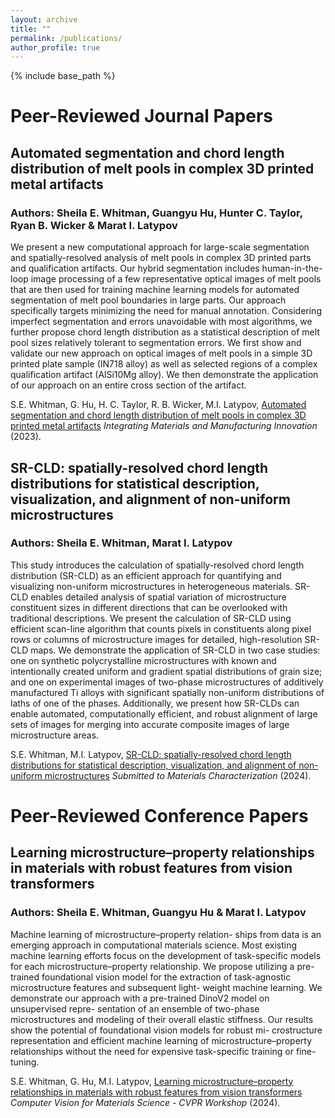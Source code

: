 ```yaml
---
layout: archive
title: ""
permalink: /publications/
author_profile: true
---
```

{% include base_path %}

# Peer-Reviewed Journal Papers

## Automated segmentation and chord length distribution of melt pools in complex 3D printed metal artifacts
### Authors: Sheila E. Whitman, Guangyu Hu, Hunter C. Taylor, Ryan B. Wicker & Marat I. Latypov
We present a new computational approach for large-scale segmentation and spatially-resolved analysis of melt pools in complex 3D printed parts and qualification artifacts. Our hybrid segmentation includes human-in-the-loop image processing of a few representative optical images of melt pools that are then used for training machine learning models for automated segmentation of melt pool boundaries in large parts. Our approach specifically targets minimizing the need for manual annotation. Considering imperfect segmentation and errors unavoidable with most algorithms, we further propose chord length distribution as a statistical description of melt pool sizes relatively tolerant to segmentation errors. We first show and validate our new approach on optical images of melt pools in a simple 3D printed plate sample (IN718 alloy) as well as selected regions of a complex qualification artifact (AlSi10Mg alloy). We then demonstrate the application of our approach on an entire cross section of the artifact.
 
S.E. Whitman, G. Hu, H. C. Taylor, R. B. Wicker, M.I. Latypov, [Automated segmentation and chord length distribution of melt pools in complex 3D printed metal artifacts](https://link.springer.com/article/10.1007/s40192-023-00329-z) *Integrating Materials and Manufacturing Innovation* (2023).


## SR-CLD: spatially-resolved chord length distributions for statistical description, visualization, and alignment of non-uniform microstructures
### Authors: Sheila E. Whitman, Marat I. Latypov
This study introduces the calculation of spatially-resolved chord length distribution (SR-CLD) as an efficient approach for quantifying and visualizing non-uniform microstructures in heterogeneous materials. SR-CLD enables detailed analysis of spatial variation of microstructure constituent sizes in different directions that can be overlooked with traditional descriptions. We present the calculation of SR-CLD using efficient scan-line algorithm that counts pixels in constituents along pixel rows or columns of microstructure images for detailed, high-resolution SR-CLD maps. We demonstrate the application of SR-CLD in two case studies: one on synthetic polycrystalline microstructures with known and intentionally created uniform and gradient spatial distributions of grain size; and one on experimental images of two-phase microstructures of additively manufactured Ti alloys with significant spatially non-uniform distributions of laths of one of the phases. Additionally, we present how SR-CLDs can enable automated, computationally efficient, and robust alignment of large sets of images for merging into accurate composite images of large microstructure areas.

S.E. Whitman, M.I. Latypov, [SR-CLD: spatially-resolved chord length distributions for statistical description, visualization, and alignment of non-uniform microstructures](https://arxiv.org/abs/2409.03729) *Submitted to Materials Characterization* (2024).

# Peer-Reviewed Conference Papers

## Learning microstructure–property relationships in materials with robust features from vision transformers
### Authors: Sheila E. Whitman, Guangyu Hu & Marat I. Latypov
Machine learning of microstructure–property relation- ships from data is an emerging approach in computational materials science. Most existing machine learning efforts focus on the development of task-specific models for each microstructure–property relationship. We propose utilizing a pre-trained foundational vision model for the extraction of task-agnostic microstructure features and subsequent light- weight machine learning. We demonstrate our approach with a pre-trained DinoV2 model on unsupervised repre- sentation of an ensemble of two-phase microstructures and modeling of their overall elastic stiffness. Our results show the potential of foundational vision models for robust mi- crostructure representation and efficient machine learning of microstructure–property relationships without the need for expensive task-specific training or fine-tuning.

S.E. Whitman, G. Hu, M.I. Latypov, [Learning microstructure–property relationships in materials with robust features from vision transformers](https://openaccess.thecvf.com/content/CVPR2024W/CV4MS/papers/Whitman_Learning_Microstructure--Property_Relationships_in_Materials_with_Robust_Features_from_Vision_CVPRW_2024_paper.pdf) *Computer Vision for Materials Science - CVPR Workshop* (2024).














